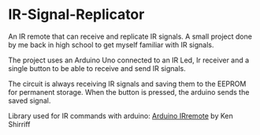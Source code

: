 # IR-Signal-Replicator
An IR remote that can receive and replicate IR signals.
A small project done by me back in high school to get myself familiar with IR signals.

The project uses an Arduino Uno connected to an IR Led, Ir receiver and a single button to be able to receive and send IR signals.

The circuit is always receiving IR signals and saving them to the EEPROM for permanent storage. When the button is pressed, the arduino sends the saved signal.

Library used for IR commands with arduino: [Arduino IRremote](https://github.com/z3t0/Arduino-IRremote) by Ken Shirriff
